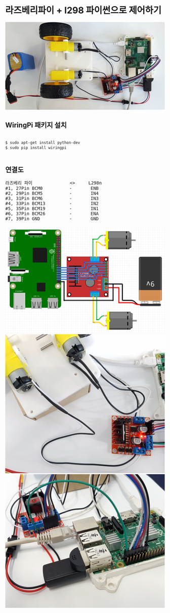 # 라즈베리파이 + l298 파이썬으로 제어하기


![ex_screenshot](./img/image_1.jpg)

## WiringPi 패키지 설치
<pre>
<code>
$ sudo apt-get install python-dev
$ sudo pip install wiringpi
</code>        
</pre>

## 연결도
<pre>
라즈베리 파이              <>     L298n
#1, 27Pin BCM0          -       ENB
#2, 29Pin BCM5          -       IN4
#3, 31Pin BCM6          -       IN3
#4, 33Pin BCM13         -       IN2
#5, 35Pin BCM19         -       IN1
#6, 37Pin BCM26         -       ENA
#7, 39Pin GND           -       GND
</pre>

![connection](./img/image_4.png)
![connection1](./img/image_2.jpg)
![connection2](./img/image_3.jpg)

